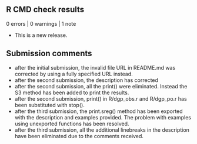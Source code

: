 ## R CMD check results

0 errors | 0 warnings | 1 note

* This is a new release.

## Submission comments
- after the initial submission, the invalid file URL in README.md was corrected by using a fully specified URL instead.
- after the second submission, the description has corrected
- after the second submission, all the print() were eliminated. Instead the S3 method has been added to print the results.
- after the second submission, print() in R/dgp_obs.r and R/dgp_po.r has been substituted with stop().
- after the third submission, the print.sreg() method has been exported with the description and examples provided. The problem with examples using unexported functions has been resolved.
- after the third submission, all the additional linebreaks in the description have been eliminated due to the comments received.